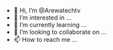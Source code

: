 - 👋 Hi, I’m @Arewatechtv
- 👀 I’m interested in ...
- 🌱 I’m currently learning ...
- 💞️ I’m looking to collaborate on ...
- 📫 How to reach me ...

<!---
Arewatechtv/Arewatechtv is a ✨ special ✨ repository because its `README.md` (this file) appears on your GitHub profile.
You can click the Preview link to take a look at your changes.
--->
